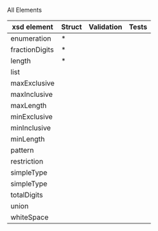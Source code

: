 All Elements

| xsd element | Struct | Validation | Tests |
| ----------- | ------ | ---------- | ----- |
|enumeration| * |  |  |
|fractionDigits| * |  |  
|length| * |
|list
|maxExclusive
|maxInclusive
|maxLength
|minExclusive
|minInclusive
|minLength
|pattern
|restriction
|simpleType
|simpleType
|totalDigits
|union
|whiteSpace 